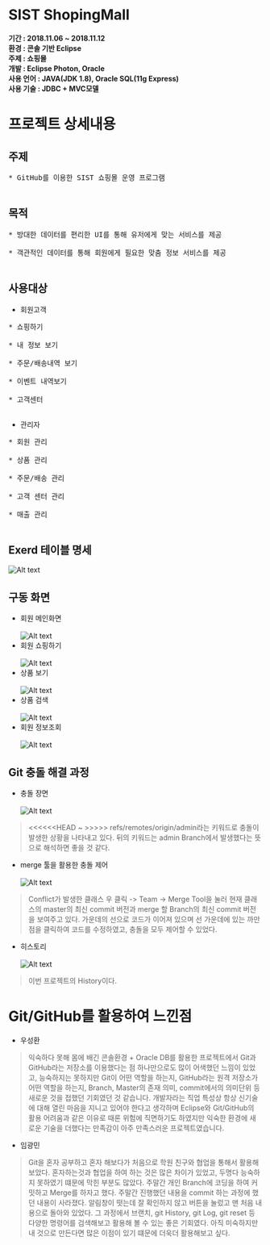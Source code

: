 # SIST ShopingMall
<b>기간 : 2018.11.06 ~ 2018.11.12</b><br>
<b>환경 : 콘솔 기반 Eclipse</b><br>
<b>주제 : 쇼핑몰</b><br>
<b>개발 : Eclipse Photon, Oracle</b><br>
<b>사용 언어 : JAVA(JDK 1.8), Oracle SQL(11g Express)</b><br>
<b>사용 기술 : JDBC + MVC모델</b><br>

# 프로젝트 상세내용
## 주제
<pre>
* GitHub를 이용한 SIST 쇼핑몰 운영 프로그램<br>
</pre>

## 목적
<pre>
* 방대한 데이터를 편리한 UI를 통해 유저에게 맞는 서비스를 제공<br>
* 객관적인 데이터를 통해 회원에게 필요한 맞춤 정보 서비스를 제공<br>
</pre>

## 사용대상
* 회원고객
<pre>
* 쇼핑하기<br>
* 내 정보 보기<br>
* 주문/배송내역 보기<br>
* 이벤트 내역보기<br>
* 고객센터<br>
</pre>
* 관리자
<pre>
* 회원 관리<br>
* 상품 관리<br>
* 주문/배송 관리<br>
* 고객 센터 관리<br>
* 매출 관리<br>
</pre>

## Exerd 테이블 명세
![Alt text](https://github.com/rhdl142/ShopingMall/blob/master/imgfile/%EB%8D%B0%EC%9D%B4%ED%84%B0%EC%84%A4%EA%B3%84%EB%8F%84.PNG)

## 구동 화면
* 회원 메인화면<br><br>
![Alt text](https://github.com/rhdl142/ShopingMall/blob/master/imgfile/1.%20%ED%9A%8C%EC%9B%90%EB%A9%94%EC%9D%B8.PNG)
* 회원 쇼핑하기<br><br>
![Alt text](https://github.com/rhdl142/ShopingMall/blob/master/imgfile/2.%20%ED%9A%8C%EC%9B%90%20%EC%87%BC%ED%95%91%ED%95%98%EA%B8%B0.PNG)
* 상품 보기<br><br>
![Alt text](https://github.com/rhdl142/ShopingMall/blob/master/imgfile/3.%20%EC%83%81%ED%92%88%20%EB%B3%B4%EA%B8%B0.PNG)
* 상품 검색<br><br>
![Alt text](https://github.com/rhdl142/ShopingMall/blob/master/imgfile/4.%20%EC%83%81%ED%92%88%EA%B2%80%EC%83%89.PNG)
* 회원 정보조회<br><br>
![Alt text](https://github.com/rhdl142/ShopingMall/blob/master/imgfile/5.%20%ED%9A%8C%EC%9B%90%EC%A0%95%EB%B3%B4%20%EC%A1%B0%ED%9A%8C.PNG)

 ## Git 충돌 해결 과정
 * 충돌 장면<br><br>
![Alt text](https://github.com/rhdl142/ShopingMall/blob/master/imgfile/1.%20%EC%B6%A9%EB%8F%8C%EC%9E%A5%EB%A9%B4!!!.png)
> <<<<<<HEAD ~ >>>>> refs/remotes/origin/admin라는 키워드로 충돌이 발생한 상황을 나타내고 있다.  뒤의 키워드는 admin Branch에서 발생했다는 뜻으로 해석하면 좋을 것 같다.

 * merge 툴을 활용한 충돌 제어<br><br>
 ![Alt text](https://github.com/rhdl142/ShopingMall/blob/master/imgfile/2.%20%EB%A8%B8%EC%A7%80%ED%88%B4%20%ED%99%9C%EC%9A%A9%ED%95%B4%EC%84%9C%20%EC%B6%A9%EB%8F%8C%EC%A0%9C%EC%96%B4!!.png)
 > Conflict가 발생한 클래스 우 클릭 -> Team -> Merge Tool을 눌러 현재 클래스의 master의 최신 commit 버전과 merge 할 Branch의 최신 commit 버전을 보여주고 있다. 가운데의 선으로 코드가 이어져 있으며 선 가운데에 있는 까만 점을 클릭하여 코드를 수정하였고, 충돌을 모두 제어할 수 있었다.
 
 * 히스토리<br><br>
 ![Alt text](https://github.com/rhdl142/ShopingMall/blob/master/imgfile/3.%20%ED%9E%88%EC%8A%A4%ED%86%A0%EB%A6%AC.png)
 > 이번 프로젝트의 History이다.
 
 # Git/GitHub를 활용하여 느낀점
 * 우성환
 > 익숙하다 못해 몸에 배긴 콘솔환경 + Oracle DB를 활용한 프로젝트에서 Git과 GitHub라는 저장소를 이용했다는 점 하나만으로도 많이 어색했던 느낌이 있었고, 능숙하지는 못하지만 Git이 어떤 역할을 하는지, GitHub라는 원격 저장소가 어떤 역할을 하는지, Branch, Master의 존재 의미, commit에서의 의미단위 등 새로운 것을 접했던 기회였던 것 같습니다. 개발자라는 직업 특성상 항상 신기술에 대해 열린 마음을 지니고 있어야 한다고 생각하며 Eclipse와 Git/GitHub의 활용 어려움과 같은 이유로 때론 위험에 직면하기도 하였지만 익숙한 환경에 새로운 기술을 더했다는 만족감이 아주 만족스러운 프로젝트였습니다.
 * 임광민
 > Git을 혼자 공부하고 혼자 해보다가 처음으로 학원 친구와 협업을 통해서 활용해보았다. 혼자하는것과 협업을 하여 하는 것은 많은 차이가 있었고, 두명다 능숙하지 못하였기 떄문에 막힌 부분도 많았다. 주말간 개인 Branch에 코딩을 하여 커밋하고 Merge를 하자고 했다. 주말간 진행했던 내용을 commit 하는 과정에 했던 내용이 사라졌다. 알림창이 떳는데 잘 확인하지 않고 버튼을 눌렀고 맨 처음 내용으로 돌아와 있었다. 그 과정에서 브랜치, git History, git Log, git reset 등 다양한 명령어를 검색해보고 활용해 볼 수 있는 좋은 기회였다. 아직 미숙하지만 내 것으로 만든다면 많은 이점이 있기 떄문에 더욱더 활용해보고 싶다.

